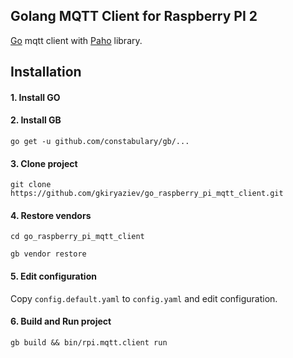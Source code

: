 ##	Golang MQTT Client for Raspberry PI 2

[Go](https://golang.org/) mqtt client with [Paho](http://www.eclipse.org/paho/clients/golang/) library.

## Installation

#### 1. Install GO
#### 2. Install GB
  `go get -u github.com/constabulary/gb/...`
#### 3. Clone project
  `git clone https://github.com/gkiryaziev/go_raspberry_pi_mqtt_client.git`
#### 4. Restore vendors
  `cd go_raspberry_pi_mqtt_client`
  
  `gb vendor restore`
#### 5. Edit configuration
  Copy `config.default.yaml` to `config.yaml` and edit configuration.
#### 6. Build and Run project
  `gb build && bin/rpi.mqtt.client run`